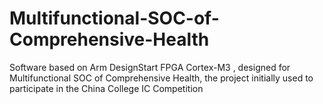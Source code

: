 # Multifunctional-SOC-of-Comprehensive-Health

Software based on Arm DesignStart FPGA Cortex-M3 , designed for Multifunctional SOC of Comprehensive Health, the project initially used to participate in the China College IC Competition
